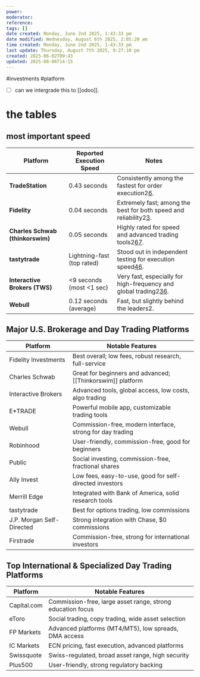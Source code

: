 ```yaml
---
power: 
moderator: 
reference: 
tags: []
date created: Monday, June 2nd 2025, 1:43:33 pm
date modified: Wednesday, August 6th 2025, 2:05:20 am
time created: Monday, June 2nd 2025, 1:43:33 pm
last update: Thursday, August 7th 2025, 9:27:10 pm
created: 2025-06-02T09:43
updated: 2025-08-06T14:15
---
```

#investments #platform 


- [ ] can we intergrade this to [[odoo]].

# the tables

## most important speed
| Platform                         | Reported Execution Speed   | Notes                                                                                                                                                                                                    |
| -------------------------------- | -------------------------- | -------------------------------------------------------------------------------------------------------------------------------------------------------------------------------------------------------- |
| **TradeStation**                 | 0.43 seconds               | Consistently among the fastest for order execution2[6](https://www.stockbrokers.com/guides/day-trading).                                                                                                 |
| **Fidelity**                     | 0.04 seconds               | Extremely fast; among the best for both speed and reliability2[3](https://www.nerdwallet.com/best/investing/online-brokers-platforms-for-day-trading).                                                   |
| **Charles Schwab (thinkorswim)** | 0.05 seconds               | Highly rated for speed and advanced trading tools2[6](https://www.stockbrokers.com/guides/day-trading)[7](https://intellectia.ai/blog/best-day-trading-platform).                                        |
| **tastytrade**                   | Lightning-fast (top rated) | Stood out in independent testing for execution speed[4](https://www.stockbrokers.com/guides/order-execution)[6](https://www.stockbrokers.com/guides/day-trading).                                        |
| **Interactive Brokers (TWS)**    | <9 seconds (most <1 sec)   | Very fast, especially for high-frequency and global trading2[3](https://www.nerdwallet.com/best/investing/online-brokers-platforms-for-day-trading)[6](https://www.stockbrokers.com/guides/day-trading). |
| **Webull**                       | 0.12 seconds (average)     | Fast, but slightly behind the leaders2.                                                                                                                                                                  |
## Major U.S. Brokerage and Day Trading Platforms

| Platform                  | Notable Features                                           |
| ------------------------- | ---------------------------------------------------------- |
| Fidelity Investments      | Best overall; low fees, robust research, full-service      |
| Charles Schwab            | Great for beginners and advanced; [[Thinkorswim]] platform |
| Interactive Brokers       | Advanced tools, global access, low costs, algo trading     |
| E*TRADE                   | Powerful mobile app, customizable trading tools            |
| Webull                    | Commission-free, modern interface, strong for day trading  |
| Robinhood                 | User-friendly, commission-free, good for beginners         |
| Public                    | Social investing, commission-free, fractional shares       |
| Ally Invest               | Low fees, easy-to-use, good for self-directed investors    |
| Merrill Edge              | Integrated with Bank of America, solid research tools      |
| tastytrade                | Best for options trading, low commissions                  |
| J.P. Morgan Self-Directed | Strong integration with Chase, $0 commissions              |
| Firstrade                 | Commission-free, strong for international investors        |

## Top International & Specialized Day Trading Platforms

|Platform|Notable Features|
|---|---|
|Capital.com|Commission-free, large asset range, strong education focus|
|eToro|Social trading, copy trading, wide asset selection|
|FP Markets|Advanced platforms (MT4/MT5), low spreads, DMA access|
|IC Markets|ECN pricing, fast execution, advanced platforms|
|Swissquote|Swiss-regulated, broad asset range, high security|
|Plus500|User-friendly, strong regulatory backing|


